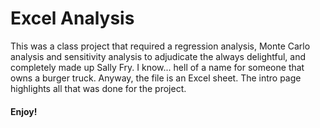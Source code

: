 # Excel Analysis
This was a class project that required a regression analysis, Monte Carlo analysis and sensitivity analysis to adjudicate the always delightful, and completely made up Sally Fry. I know... hell of a name for someone that owns a burger truck. Anyway, the file is an Excel sheet. The intro page highlights all that was done for the project. 

#### Enjoy!
